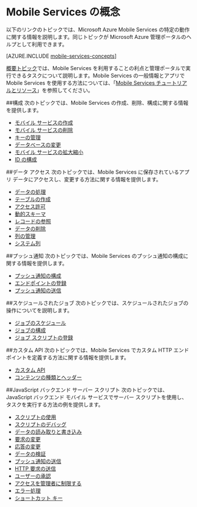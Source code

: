 <properties
	pageTitle="Mobile Services の概念"
	description="Mobile Services の概念に関するトピックのリンクは Azure ポータルの Help Drawer にあります。"
	services="mobile-services"
	documentationCenter="na"
	authors="ggailey777"
	manager="dwrede"
	editor=""/>

<tags
	ms.service="mobile-services"
	ms.workload="mobile"
	ms.tgt_pltfrm="mobile-multiple"
	ms.devlang="na"
	ms.topic="article"
	ms.date="10/20/2015" 
	ms.author="glenga"/>

# Mobile Services の概念

以下のリンクのトピックでは、Microsoft Azure Mobile Services の特定の動作に関する情報を説明します。同じトピックが Microsoft Azure 管理ポータルのヘルプとして利用できます。

[AZURE.INCLUDE [mobile-services-concepts](../../includes/mobile-services-concepts.md)]

[概要トピック](https://msdn.microsoft.com/library/azure/jj193167.aspx)では、Mobile Services を利用することの利点と管理ポータルで実行できるタスクについて説明します。Mobile Services の一般情報とアプリで Mobile Services を使用する方法については、「[Mobile Services チュートリアルとリソース](https://azure.microsoft.com/documentation/services/mobile-services/)」を参照してください。

##構成
次のトピックでは、Mobile Services の作成、削除、構成に関する情報を提供します。

- [モバイル サービスの作成](https://msdn.microsoft.com/library/azure/jj193169.aspx) 
- [モバイル サービスの削除](https://msdn.microsoft.com/library/azure/jj193173.aspx) 
- [キーの管理](https://msdn.microsoft.com/library/azure/jj193164.aspx) 
- [データベースの変更](https://msdn.microsoft.com/library/azure/jj193170.aspx) 
- [モバイル サービスの拡大縮小](https://msdn.microsoft.com/library/azure/jj193178.aspx) 
- [ID の構成](https://msdn.microsoft.com/library/azure/jj591527.aspx) 

##データ アクセス
次のトピックでは、Mobile Services に保存されているアプリ データにアクセスし、変更する方法に関する情報を提供します。

- [データの処理](https://msdn.microsoft.com/library/azure/jj631634.aspx) 
- [テーブルの作成](https://msdn.microsoft.com/library/azure/jj193162.aspx) 
- [アクセス許可](https://msdn.microsoft.com/library/azure/jj193161.aspx) 
- [動的スキーマ](https://msdn.microsoft.com/library/azure/jj193175.aspx) 
- [レコードの参照](https://msdn.microsoft.com/library/azure/jj193171.aspx) 
- [データの削除](https://msdn.microsoft.com/library/azure/jj908633.aspx) 
- [列の管理](https://msdn.microsoft.com/library/azure/jj193177.aspx) 
- [システム列](https://msdn.microsoft.com/library/azure/dn518225.aspx) 

##プッシュ通知
次のトピックでは、Mobile Services のプッシュ通知の構成に関する情報を提供します。

- [プッシュ通知の構成](https://msdn.microsoft.com/library/azure/jj591526.aspx)
- [エンドポイントの登録](https://msdn.microsoft.com/library/azure/dn771685.aspx) 
- [プッシュ通知の送信](https://msdn.microsoft.com/library/azure/jj631630.aspx)

##スケジュールされたジョブ
次のトピックでは、スケジュールされたジョブの操作についてを説明します。

- [ジョブのスケジュール](https://msdn.microsoft.com/library/azure/jj860528.aspx) 
- [ジョブの構成](https://msdn.microsoft.com/library/azure/jj899833.aspx) 
- [ジョブ スクリプトの登録](https://msdn.microsoft.com/library/azure/jj899832.aspx)

##カスタム API
次のトピックでは、Mobile Services でカスタム HTTP エンドポイントを定義する方法に関する情報を提供します。

- [カスタム API](https://msdn.microsoft.com/library/azure/dn280974.aspx) 
- [コンテンツの種類とヘッダー](https://msdn.microsoft.com/library/azure/dn303369.aspx)

##JavaScript バックエンド サーバー スクリプト
次のトピックでは、JavaScript バックエンド モバイル サービスでサーバー スクリプトを使用し、タスクを実行する方法の例を提供します。

- [スクリプトの使用](https://msdn.microsoft.com/library/azure/jj193174.aspx)
- [スクリプトのデバッグ](https://msdn.microsoft.com/library/azure/jj631636.aspx)
- [データの読み取りと書き込み](https://msdn.microsoft.com/library/azure/jj631640.aspx) 
- [要求の変更](https://msdn.microsoft.com/library/azure/jj631635.aspx) 
- [応答の変更](https://msdn.microsoft.com/library/azure/jj631631.aspx) 
- [データの検証](https://msdn.microsoft.com/library/azure/jj631638.aspx) 
- [プッシュ通知の送信](https://msdn.microsoft.com/library/azure/jj631630.aspx)  
- [HTTP 要求の送信](https://msdn.microsoft.com/library/azure/jj631641.aspx) 
- [ユーザーの承認](https://msdn.microsoft.com/library/azure/jj631637.aspx) 
- [アクセスを管理者に制限する](https://msdn.microsoft.com/library/azure/jj712649.aspx) 
- [エラー処理](https://msdn.microsoft.com/library/azure/jj631632.aspx) 
- [ショートカット キー](https://msdn.microsoft.com/library/azure/jj552469.aspx) 



 

<!---HONumber=Oct15_HO4-->
